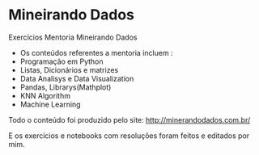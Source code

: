 # Mineirando Dados
Exercícios Mentoria Mineirando Dados 

* Os conteúdos referentes a mentoria incluem :
* Programação em Python
* Listas, Dicionários e matrizes
* Data Analisys e Data Visualization
* Pandas, Librarys(Mathplot) 
* KNN Algorithm 
* Machine Learning 

Todo o conteúdo foi produzido pelo site:
http://minerandodados.com.br/ 

E os exercícios e notebooks com resoluções foram feitos e editados por mim.
